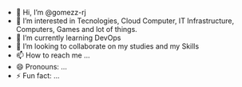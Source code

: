- 👋 Hi, I’m @gomezz-rj
- 👀 I’m interested in Tecnologies, Cloud Computer, IT Infrastructure, Computers, Games and lot of things.
- 🌱 I’m currently learning DevOps
- 💞️ I’m looking to collaborate on my studies and my Skills
- 📫 How to reach me ...
- 😄 Pronouns: ...
- ⚡ Fun fact: ...

<!---
gomezz-rj/gomezz-rj is a ✨ special ✨ repository because its `README.md` (this file) appears on your GitHub profile.
You can click the Preview link to take a look at your changes.
--->
